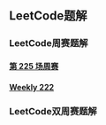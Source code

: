 ## LeetCode题解

### LeetCode周赛题解

#### [第 225 场周赛](../LeetCode/WC225.md)
#### [Weekly 222](../LeetCode/WC222.md)

### LeetCode双周赛题解
